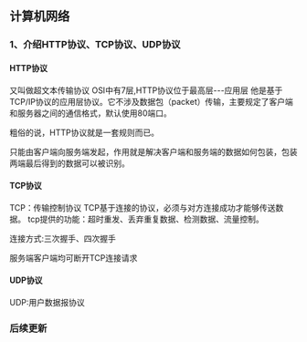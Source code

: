 ## 计算机网络
### 1、介绍HTTP协议、TCP协议、UDP协议

#### HTTP协议
又叫做超文本传输协议
OSI中有7层,HTTP协议位于最高层---应用层
他是基于TCP/IP协议的应用层协议。它不涉及数据包（packet）传输，主要规定了客户端和服务器之间的通信格式，默认使用80端口。

粗俗的说，HTTP协议就是一套规则而已。

只能由客户端向服务端发起，作用就是解决客户端和服务端的数据如何包装，包装两端最后得到的数据可以被识别。
#### TCP协议
TCP：传输控制协议
TCP基于连接的协议，必须与对方连接成功才能够传送数据。
tcp提供的功能：超时重发、丢弃重复数据、检测数据、流量控制。

连接方式:三次握手、四次握手

服务端客户端均可断开TCP连接请求

#### UDP协议
UDP:用户数据报协议

### 后续更新
